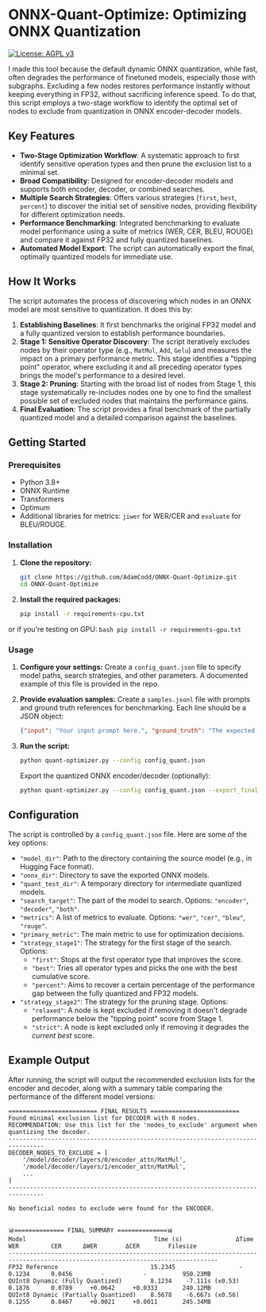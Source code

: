 # ONNX-Quant-Optimize: Optimizing ONNX Quantization

[![License: AGPL v3](https://img.shields.io/badge/License-AGPL_v3-blue.svg)](https://www.gnu.org/licenses/agpl-3.0)

I made this tool because the default dynamic ONNX quantization, while fast, often degrades the performance of finetuned models, especially those with subgraphs. Excluding a few nodes restores performance instantly without keeping everything in FP32, without sacrificing  inference speed. To do that, this script employs a two-stage workflow to identify the optimal set of nodes to exclude from quantization in ONNX encoder-decoder models.

## Key Features

*   **Two-Stage Optimization Workflow**: A systematic approach to first identify sensitive operation types and then prune the exclusion list to a minimal set.
*   **Broad Compatibility**: Designed for encoder-decoder models and supports both encoder, decoder, or combined searches.
*   **Multiple Search Strategies**: Offers various strategies (`first`, `best`, `percent`) to discover the initial set of sensitive nodes, providing flexibility for different optimization needs.
*   **Performance Benchmarking**: Integrated benchmarking to evaluate model performance using a suite of metrics (WER, CER, BLEU, ROUGE) and compare it against FP32 and fully quantized baselines.
*   **Automated Model Export**: The script can automatically export the final, optimally quantized models for immediate use.

## How It Works

The script automates the process of discovering which nodes in an ONNX model are most sensitive to quantization. It does this by:

1.  **Establishing Baselines**: It first benchmarks the original FP32 model and a fully quantized version to establish performance boundaries.
2.  **Stage 1: Sensitive Operator Discovery**: The script iteratively excludes nodes by their operator type (e.g., `MatMul`, `Add`, `Gelu`) and measures the impact on a primary performance metric. This stage identifies a "tipping point" operator, where excluding it and all preceding operator types brings the model's performance to a desired level.
3.  **Stage 2: Pruning**: Starting with the broad list of nodes from Stage 1, this stage systematically re-includes nodes one by one to find the smallest possible set of excluded nodes that maintains the performance gains.
4.  **Final Evaluation**: The script provides a final benchmark of the partially quantized model and a detailed comparison against the baselines.

## Getting Started

### Prerequisites

*   Python 3.8+
*   ONNX Runtime
*   Transformers
*   Optimum
*   Additional libraries for metrics: `jiwer` for WER/CER and `evaluate` for BLEU/ROUGE.

### Installation

1.  **Clone the repository:**
    ```bash
    git clone https://github.com/AdamCodd/ONNX-Quant-Optimize.git
    cd ONNX-Quant-Optimize
    ```

2.  **Install the required packages:**
    ```bash
    pip install -r requirements-cpu.txt
    ```
or if you're testing on GPU:
    ```bash
    pip install -r requirements-gpu.txt
    ```

### Usage

1.  **Configure your settings:**
    Create a `config_quant.json` file to specify model paths, search strategies, and other parameters. A documented example of this file is provided in the repo.

2.  **Provide evaluation samples:**
    Create a `samples.jsonl` file with prompts and ground truth references for benchmarking. Each line should be a JSON object:
    ```json
    {"input": "Your input prompt here.", "ground_truth": "The expected output."}
    ```

3.  **Run the script:**
    ```bash
    python quant-optimizer.py --config config_quant.json
    ```
    Export the quantized ONNX encoder/decoder (optionally):
     ```bash
    python quant-optimizer.py --config config_quant.json --export_final path/to/your/directory
    ```   

## Configuration

The script is controlled by a `config_quant.json` file. Here are some of the key options:

*   `"model_dir"`: Path to the directory containing the source model (e.g., in Hugging Face format).
*   `"onnx_dir"`: Directory to save the exported ONNX models.
*   `"quant_test_dir"`: A temporary directory for intermediate quantized models.
*   `"search_target"`: The part of the model to search. Options: `"encoder"`, `"decoder"`, `"both"`.
*   `"metrics"`: A list of metrics to evaluate. Options: `"wer"`, `"cer"`, `"bleu"`, `"rouge"`.
*   `"primary_metric"`: The main metric to use for optimization decisions.
*   `"strategy_stage1"`: The strategy for the first stage of the search. Options:
    *   `"first"`: Stops at the first operator type that improves the score.
    *   `"best"`: Tries all operator types and picks the one with the best cumulative score.
    *   `"percent"`: Aims to recover a certain percentage of the performance gap between the fully quantized and FP32 models.
*   `"strategy_stage2"`: The strategy for the pruning stage. Options:
    *   `"relaxed"`: A node is kept excluded if removing it doesn't degrade performance below the "tipping point" score from Stage 1.
    *   `"strict"`: A node is kept excluded only if removing it degrades the *current best* score.

## Example Output

After running, the script will output the recommended exclusion lists for the encoder and decoder, along with a summary table comparing the performance of the different model versions:

```
========================= FINAL RESULTS =========================
Found minimal exclusion list for DECODER with 8 nodes.
RECOMMENDATION: Use this list for the 'nodes_to_exclude' argument when quantizing the decoder.
--------------------------------------------------------------------------------
DECODER_NODES_TO_EXCLUDE = [
    '/model/decoder/layers/0/encoder_attn/MatMul',
    '/model/decoder/layers/1/encoder_attn/MatMul',
    ...
]
--------------------------------------------------------------------------------

No beneficial nodes to exclude were found for the ENCODER.


📊============== FINAL SUMMARY ==============📊
Model                                    Time (s)               ΔTime      WER         CER      ΔWER        ΔCER        Filesize
---------------------------------------------------------------------------------------------------------------------------------
FP32 Reference                          15.2345                  -     0.1234      0.0456        -           -          950.23MB
QUInt8 Dynamic (Fully Quantized)        8.1234    -7.111s (x0.53)      0.1876      0.0789     +0.0642     +0.0333       240.12MB
QUInt8 Dynamic (Partially Quantized)    8.5678    -6.667s (x0.56)      0.1255      0.0467     +0.0021     +0.0011       245.34MB
```
